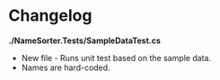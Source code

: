 # Changelog

**./NameSorter.Tests/SampleDataTest.cs**
* New file - Runs unit test based on the sample data.
* Names are hard-coded.
